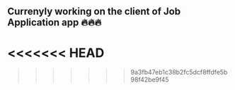 ## Currenyly working on the client of Job Application app 🔥🔥🔥
<<<<<<< HEAD
=======

>>>>>>> 9a3fb47eb1c38b2fc5dcf8ffdfe5b98f42be9f45
